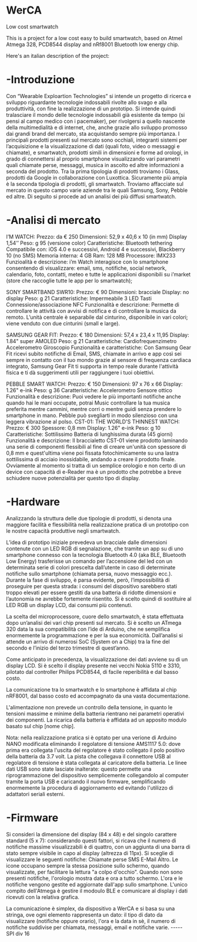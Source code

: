 WerCA
=====

Low cost smartwatch





This is a project for a low cost easy to build smartwatch, based on Atmel Atmega 328, PCD8544 display and nRf8001 Bluetooth low energy chip.

Here's an italian description of the project:

-Introduzione
=====
Con “Wearable Exploartion Technologies” si intende un progetto di ricerca e sviluppo riguardante tecnologie indossabili rivolte allo svago e alla produttività, con fine la realizzazione di un prototipo. Si intende quindi tralasciare il mondo delle tecnologie indossabili già esistente da tempo (si pensi al campo medico con i pacemaker), per rivolgersi a quello nascente della multimedialità e di internet, che, anche grazie allo sviluppo promosso dai grandi brand del mercato, sta acquistando sempre più importanza. I principali prodotti presenti sul mercato sono occhiali, integranti sistemi per l’acquisizione e la visualizzazione di dati (quali foto, video o messaggi e chiamate), e smartwatch, prodotti simili in dimensioni e forme ad orologi, in grado di connettersi al proprio smartphone visualizzando vari parametri quali chiamate perse, messaggi, musica in ascolto ed altre informazioni a seconda del prodotto.
Tra la prima tipologia di prodotti troviamo i Glass, prodotti da Google in collaborazione con Luxottica. Sicuramente più ampia è la seconda tipologia di prodotti, gli smartwatch. Troviamo affacciate sul mercato in questo campo varie aziende tra le quali Samsung, Sony, Pebble ed altre. Di seguito si procede ad un analisi dei più diffusi smartwatch.

-Analisi di mercato
=====
I’M WATCH:
Prezzo: da € 250
Dimensioni: 52,9 x 40,6 x 10 (in mm)
Display 1,54’’
Peso: g 95 (versione color)
Caratteristiche: 
Bluetooth tethering
Compatibile con: iOS 4.0 e successivi, Android 4 e successivi, Blackberry 10 (no SMS)
Memoria interna: 4 GB
Ram: 128 MB
Processore: IMX233
Funzioalità e descrizione:
i’m Watch interagisce con lo smartphone consentendo di visualizzare: email, sms, notifiche, social network, calendario, foto, contatti, meteo e tutte le applicazioni disponibili su i’market (store che raccoglie tutte le app per lo smartwatch);


SONY SMARTBAND SWR10:
Prezzo: € 90
Dimensioni: bracciale 
Display: no display
Peso: g 21
Caratteristiche: 
Impermeabile
3 LED
Tasti
Connessione/associazione NFC
Funzionalità e descrizione:
Permette di controllare le attività con avvisi di notifica e di controllare la musica da remoto. L’unità centrale è separabile dal cinturino, disponibile in vari colori; viene venduto con due cinturini (small e large).

SAMSUNG GEAR FIT:
Prezzo: € 180
Dimensioni: 57,4 x 23,4 x 11,95 
Display: 1.84" super AMOLED
Peso: g 21
Caratteristiche: 
Cardiofrequenzimetro
Accelerometro
Giroscopio
Funzionalità e caratteristiche:
Con Samsung Gear Fit ricevi subito notifiche di Email, SMS, chiamate in arrivo e app così sei sempre in contatto con il tuo mondo grazie al sensore di frequenza cardiaca integrato, Samsung Gear Fit ti supporta in tempo reale durante l'attività fisica e ti dà suggerimenti utili per raggiungere i tuoi obiettivi.

PEBBLE SMART WATCH:
Prezzo: € 150
Dimensioni: 97 x 76 x 66
Display: 1.26" e-ink
Peso: g 36
Caratteristiche: 
Accelerometro
Sensore ottico
Funzionalità e descrizione:
Puoi vedere le più importanti notifiche anche quando hai le mani occupate, potrai Music controllare la tua musica preferita mentre cammini, mentre corri o mentre guidi senza prendere lo smartphone in mano. Pebble può svegliarti in modo silenzioso con una leggera vibrazione al polso.
CST-01: THE WORLD'S THINNEST WATCH:
Prezzo: € 300
Spessore: 0,8 mm
Display: 1.26" e-ink
Peso: g 10
Caratteristiche: 
Sottilissimo
Batteria di lunghissima durata (45 giorni)
Funzionalità e descrizione:
Il braccialetto CST-01 viene prodotto laminando una serie di componenti flessibili al fine di creare un'unità con spessore di 0,8 mm e quest'ultima viene poi fissata fotochimicamente su una lastra sottilissima di acciaio inossidabile, andando a creare il prodotto finale. Ovviamente al momento si tratta di un semplice orologio e non certo di un device con capacità di e-Reader ma è un prodotto che potrebbe a breve schiudere nuove potenzialità per questo tipo di display.

-Hardware
=====
Analizzando la struttura delle due tipologie di prodotti, si denota una maggiore facilità e flessibilità nella realizzazione pratica di un prototipo con le nostre capacità produttive negli smartwatch.

L’idea di prototipo iniziale prevedeva un bracciale dalle dimensioni contenute con un LED RGB di segnalazione, che tramite un app su di uno smartphone connesso con la tecnologia Bluetooth 4.0 (aka BLE, Bluetooth Low Energy) trasferisse un comando per l’accensione del led con un determinata serie di colori prescelta dall’utente in caso di determinate notifiche sullo smartphone (chiamata persa, nuovo messaggio ecc.).
Durante la fase di sviluppo, è parsa evidente, però, l’impossibilità di proseguire per questa strada: i consumi del dispositivo sarebbero stati troppo elevati per essere gestiti da una batteria di ridotte dimensioni e l’autonomia ne avrebbe fortemente risentito.
Si è scelto quindi di sostituire al LED RGB un display LCD, dai consumi più contenuti.

La scelta del microprocessore, cuore dello smartwatch, è stata effettuata dopo un’analisi dei vari chip presenti sul mercato. Si è scelto un ATmega 320 data la sua compatibilità con l’ide di Arduino, che ne semplifica enormemente la programmazione e per la sua economicità. Dall’analisi si attende un arrivo di numerosi SoC (System on a Chip) tra la fine del secondo e l’inizio del terzo trimestre di quest’anno.

Come anticipato in precedenza, la visualizzazione dei dati avviene su di un display LCD. Si è scelto il display presente nei vecchi Nokia 5110 e 3310, pilotato dal controller Philips PCD8544, di facile reperibilità e dal basso costo.

La comunicazione tra lo smartwatch e lo smartphone è affidata al chip nRF8001, dal basso costo ed accompagnato da una vasta documentazione.

L'alimentazione non prevede un controllo della tensione, in quanto le tensioni massime e minime della batteria rientrano nei parametri operativi dei componenti. La ricarica della batteria è affidata ad un apposito modulo basato sul chip [nome chip].

Nota: nella realizzazione pratica si è optato per una verione di Arduino NANO modificata eliminando il regolatore di tensione AMS1117 5.0: dove prima era collegata l'uscita del regolatore è stato collegato il polo positivo della batteria da 3.7 volt. La pista che collegava il connettore USB al regolatore di tensione è stata collegata al caricatore della batteria. Le linee dati USB sono state lasciate inalterate: questo permette una riprogrammazione del dispositivo semplicemente collegandolo al computer tramite la porta USB e caricando il nuovo firmware, semplificando enormemente la procedura di aggiornamento ed evitando l'utilizzo di adattatori seriali esterni.

-Firmware
=====
Si consideri la dimensione del display (84 x 48) e del singolo carattere standard (5 x 7): considerando questi fattori, si ricava che il numero di notifiche massime visualizzabili è di quattro, con un aggiunta di una barra di stato sempre visibile in capo al display (altrezza di 11px).
Si sceglie di visualizzare le seguenti notifiche:
Chiamate perse
SMS
E-Mail
Altro.
Le icone occupano sempre la stessa posizione sullo schermo, quando visualizzate, per facilitare la lettura "a colpo d'occhio". Quando non sono presenti notifiche, l'orologio mostra data e ora a tutto schermo. L'ora e le notifiche vengono gestite ed aggiornate dall'app sullo smartphone. L'unico compito dell'Atmega è gestire il modoulo BLE e comunicare al display i dati ricevuti con la relativa grafica.

La comunicazione è simplex, da dispositivo a WerCA e si basa su una stringa, ove ogni elemento rappresenta un dato: il tipo di dato da visualizzare (notifiche oppure orario), l'ora e la data in sè, il numero di notifiche suddivise per chiamata, messaggi, email e notifiche varie.
----- SPI div 16


